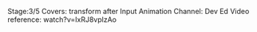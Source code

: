 Stage:3/5
Covers:
transform
after
Input Animation
Channel: Dev Ed
Video reference: watch?v=IxRJ8vplzAo
